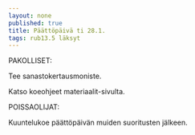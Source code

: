 ```yaml
---
layout: none
published: true
title: Päättöpäivä ti 28.1.
tags: rub13.5 läksyt
---
```

PAKOLLISET:

Tee sanastokertausmoniste.

Katso koeohjeet materiaalit-sivulta.

POISSAOLIJAT:

Kuuntelukoe päättöpäivän muiden suoritusten jälkeen.